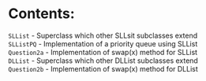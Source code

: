 # Contents:
`SLList` - Superclass which other SLLsit subclasses extend  
`SLListPQ` - Implementation of a priority queue using SLList  
`Question2a` - Implementation of swap(x) method for SLList  
`DLList` - Superclass which other DLList subclasses extend  
`Question2b` - Implementation of swap(x) method for DLList
